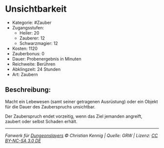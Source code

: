 # Unsichtbarkeit

- Kategorie: #Zauber
- Zugangsstufen:
  - Heiler: 20
  - Zauberer: 12
  - Schwarzmagier: 12
- Kosten: 1120
- Zauberbonus: 0
- Dauer: Probenergebnis in Minuten
- Reichweite: Berühren
- Abklingzeit: 24 Stunden
- Art: Zaubern

## Beschreibung:

Macht ein Lebewesen (samt seiner getragenen Ausrüstung) oder ein Objekt für die Dauer des Zauberspruchs unsichtbar.

Der Zauberspruch endet vorzeitig, wenn das Ziel jemanden angreift, zaubert oder selbst Schaden erhält.

---

_Fanwerk für [Dungeonslayers](https://www.dungeonslayers.net/) © Christian Kennig | Quelle: GRW | Lizenz: [CC BY-NC-SA 3.0 DE](https://creativecommons.org/licenses/by-nc-sa/3.0/de/)_
